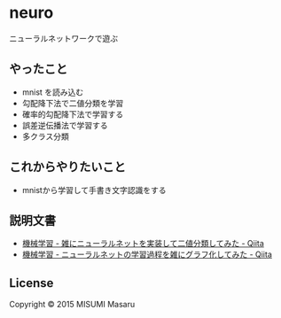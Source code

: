 # neuro

ニューラルネットワークで遊ぶ

## やったこと

* mnist を読み込む
* 勾配降下法で二値分類を学習
* 確率的勾配降下法で学習する
* 誤差逆伝播法で学習する
* 多クラス分類

## これからやりたいこと

* mnistから学習して手書き文字認識をする


## 説明文書
* [機械学習 - 雑にニューラルネットを実装して二値分類してみた - Qiita](http://qiita.com/deltam/items/355a9b23dea152df2617)
* [機械学習 - ニューラルネットの学習過程を雑にグラフ化してみた - Qiita](http://qiita.com/deltam/items/fa78f32670b8ee3cc431)



## License

Copyright © 2015 MISUMI Masaru
